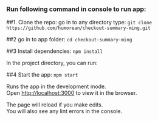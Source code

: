 ### Run following command in console to run app:
##1. Clone the repo: go in to any directory type:
`git clone https://github.com/humorean/checkout-summary-ming.git`

##2 go in to app folder: 
`cd checkout-summary-ming`

##3 Install dependencies:
`npm install`


In the project directory, you can run:

##4 Start the app:
`npm start`

Runs the app in the development mode.<br>
Open [http://localhost:3000](http://localhost:3000) to view it in the browser.

The page will reload if you make edits.<br>
You will also see any lint errors in the console.
